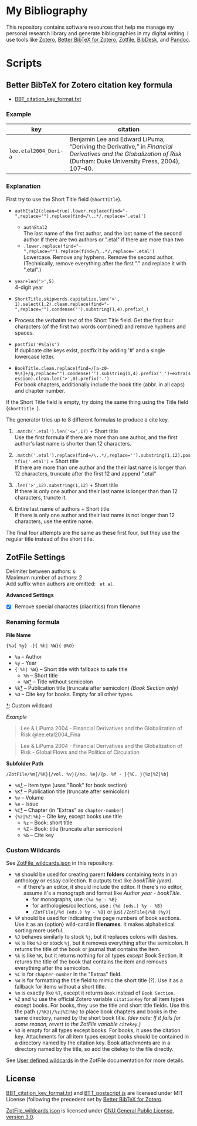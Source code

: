 # My Bibliography

This repository contains software resources that help me manage my personal research library and generate bibliographies in my digital writing. I use tools like [Zotero](https://www.zotero.org "Zotero"), [Better BibTeX for Zotero](https://retorque.re/zotero-better-bibtex/ "Better BibTeX for Zotero"), [Zotfile](https://zotfile.com "Zotfile"), [BibDesk](https://bibdesk.sourceforge.io "BibDesk"), and [Pandoc](https://pandoc.org "Pandoc"). 

# Scripts
## Better BibTeX for Zotero citation key formula  
- [BBT_citation_key_format.txt](BBT_citation_key_format.txt)  

### Example  

| key | citation |
|---|---|
| `lee.etal2004_Deri-a` | Benjamin Lee and Edward LiPuma, “Deriving the Derivative,” in *Financial Derivatives and the Globalization of Risk* (Durham: Duke University Press, 2004), 107–40.  |


### Explanation  

First try to use the Short Title field (`ShortTitle`).

- `authEtal2(clean=true).lower.replace(find="-",replace="").replace(find=/\..*/,replace='.etal')`  
	- `authEtal2`   
	The last name of the first author, and the last name of the second author if there are two authors or ".etal" if there are more than two
	- `.lower.replace(find="-",replace="").replace(find=/\..*/,replace='.etal')`  
	Lowercase. Remove any hyphens. Remove the second author. (Technically, remove everything after the first "." and replace it with ".etal".)   
- `year+len('>',5) `  
	4-digit year
- `ShortTitle.skipwords.capitalize.len('>', 1).select(1,2).clean.replace(find="-",replace="").condense('').substring(1,4).prefix(_)`  
- Process the verbatim text of the Short Title field. Get the first four characters  (of the first two words combined) and remove hyphens and spaces.
- `postfix('#%(a)s')`  
	If duplicate cite keys exist, postfix it by adding '#' and a single lowercase letter.

- `BookTitle.clean.replace(find=/[a-z0-9\s]+/g,replace="").condense('').substring(1,4).prefix('_')+extra(session).clean.len('>',0).prefix('.')`  
	For book chapters, additionally include the book title (abbr. in all caps) and chapter number. 

If the Short Title field is empty, try doing the same thing using the Title field (`shorttitle `).

The generator tries up to 8 different formulas to produce a cite key. 

1. `.match('.etal').len('<=',17)` + Short title  
	Use the first formula if there are more than one author, and the first author's last name is shorter than 12 characters.  

	[//]: # ( the lengths of .etal is five ... 17-5=12)

2. `.match('.etal').replace(find=/\..*/,replace='').substring(1,12).postfix('.etal')` + Short title  
	If there are more than one author and the their last name is longer than 12 characters, truncate after the first 12 and append ".etal"

3. `.len('>',12).substring(1,12)` + Short title  
	If there is only one author and their last name is longer than than 12 characters, truncte it.

4. Entire last name of authors + Short title  
	If there is only one author and their last name is not longer than 12 characters, use the entire name.

The final four attempts are the same as these first four, but they use the regular title instead of the short title.


## ZotFile Settings

Delimiter between authors: ` & `  
Maximum number of authors: 2  
Add suffix when authors are omitted: ` et al.`  

**Advanced Settings**  
- [x] Remove special charactes (diacritics) from filename

[//]: # (This setting applies to file names only, not folder names)



### Renaming formula  

**File Name**  

```
{%a{ %y} -}{ %h| %W}{ @%O}
```

- `%a` – Author  
- `%y` – Year  
- `{ %h| %W}`  – Short title with fallback to safe title
	- `%h` – Short title  
	- `%W`[†](#custom-wildcards "Custom Wildcard") – Title without semicolon  
- `%k`[†](#custom-wildcards "Custom Wildcard") – Publication title (truncate after semicolon) *(Book Section only)*
- `%O` – Cite key for books. Empty for all other types.  

[//]: # (`%W` may be redundant of `%t` = `titleFormated`)  

[†](#custom-wildcards): Custom wildcard  

*Example*  

> Lee & LiPuma 2004 - Financial Derivatives and the Globalization of Risk @lee.etal2004_Fina  

> Lee & LiPuma 2004 - Financial Derivatives and the Globalization of Risk - Global Flows and the Politics of Circulation  


**Subfolder Path**  
```
/ZotFile/%m{/%K}{/vol. %v}{/no. %e}/{p. %f - }{%C. }{%z|%Z|%b}
```

- `%m`[†](#custom-wildcards "Custom Wildcard") – Item type (uses "Book" for book section)  
- `%K`[†](#custom-wildcards "Custom Wildcard") – Publication title (truncate after semicolon)
- `%v` – Volume
- `%e` – Issue
- `%C`[†](#custom-wildcards "Custom Wildcard") – Chapter (in "Extras" as `chapter-number`)  
- `{%z|%Z|%b}` – Cite key, except books use title  
	- `%z` – Book: short title     
	- `%Z` – Book: title (truncate after semicolon)  
	- `%b` – Cite key  


### Custom Wildcards

See [ZotFile_wildcards.json](ZotFile_wildcards.json) in this repository.

- `%B` should be used for creating parent **folders** containing texts in an anthology or essay collection. It outputs text like *bookTitle (year)*.  
    - if there's an editor, it should include the editor. If there's no editor, assume it's a monograph and format like *Author year - bookTitle*.  
        -  for monographs, use :`{%a %y - %B}` 
        - for anthologies/collections, use : `{%d (eds.) %y - %B}`
        - `/ZotFile{/%d (eds.) %y - %B}` or just `/ZotFile{/%B (%y)}`
- `%P` should be used for indicating the page numbers of book sections. Use it as an {option} wild-card in **filenames**. It makes alphabetical sorting more useful.  
- `%J` behaves similarly to stock `%j`, but it replaces colons with dashes.  
- `%K` is like `%J` or stock `%j`, but it removes everything after the semicolon. It returns the title of the book or journal that contains the item.  
- `%k` is like `%K`, but it returns nothing for all types *except* Book Section. It returns the title of the book that contains the item and removes everything after the semicolon.  
- `%C` is for `chapter-number` in the "Extras" field.  
- `%W` is for formatting the title field to mimic the short title (?). Use it as a fallback for items without a short title.  
- `%m` is exactly like `%T`, except it returns `Book` instead of `Book Section`. 
- `%Z` and `%z` use the official Zotero variable `citationKey` for all item types except books. For books, they use the title and short title fields. Use this the path `{/%K}{/%z|%Z|%b}` to place book chapters and books in the same directory, named by the short book title. _(dev note: If it fails for some reason, revert to the ZotFile variable `citekey`.)_
- `%O` is empty for all types except books. For books, it uses the citation key. Attachments for all item types except books should be contained in a directory named by the citation key. Book attachments are in a directory named by the title, so add the citekey to the file directly.



See [User defined wildcards](http://zotfile.com/#user-defined-wildcards) in the ZotFile documentation for more details.

## License
[BBT_citation_key_format.txt](BBT_citation_key_format.txt) and [BTT_postscript.js](BTT_postscript.js) are licensed under MIT License (following the precedent set by [Better BibTeX for Zotero](https://github.com/retorquere/zotero-better-bibtex/blob/master/LICENSE "zotero-better-bibtex/LICENSE").  

[ZotFile_wildcards.json](ZotFile_wildcards.json) is licensed under [GNU General Public License, version 3.0](https://github.com/jlegewie/zotfile#license "zotfile#license").  